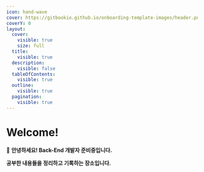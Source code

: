 ```yaml
---
icon: hand-wave
cover: https://gitbookio.github.io/onboarding-template-images/header.png
coverY: 0
layout:
  cover:
    visible: true
    size: full
  title:
    visible: true
  description:
    visible: false
  tableOfContents:
    visible: true
  outline:
    visible: true
  pagination:
    visible: true
---
```


# Welcome!

🌟 **안녕하세요! Back-End 개발자 준비중입니다.**&#x20;

**공부한 내용들을 정리하고 기록하는 장소입니다.**

